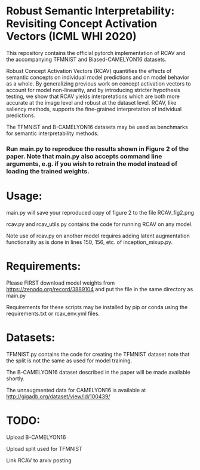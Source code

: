 # Robust Semantic Interpretability: Revisiting Concept Activation Vectors (ICML WHI 2020)

This repository contains the official pytorch implementation of RCAV and the accompanying TFMNIST and Biased-CAMELYON16 datasets.

Robust Concept Activation Vectors (RCAV) quantifies the effects of semantic concepts on individual model predictions and on model behavior as a whole. By generalizing previous work on concept activation vectors to account for model non-linearity, and by introducing stricter hypothesis testing, we show that RCAV yields interpretations which are both more accurate at the image level and robust at the dataset level. RCAV, like saliency methods, supports the fine-grained interpretation of individual predictions.

The TFMNIST and B-CAMELYON16 datasets may be used as benchmarks for semantic interpretability methods.

### Run main.py to reproduce the results shown in Figure 2 of the paper. Note that main.py also accepts command line arguments, e.g. if you wish to retrain the model instead of loading the trained weights.

# Usage:

main.py will save your reproduced copy of figure 2 to the file RCAV_fig2.png

rcav.py and rcav_utils.py contains the code for running RCAV on any model. 

Note use of rcav.py on another model requires adding latent augmentation functionality as is done in lines 150, 156, etc. of inception_mixup.py.

# Requirements: 
Please FIRST download model weights from https://zenodo.org/record/3889104 and put the file in the same directory as main.py

Requirements for these scripts may be installed by pip or conda using the requirements.txt or rcav_env.yml files.

# Datasets:
TFMNIST.py contains the code for creating the TFMNIST dataset note that the split is not the same as used for model training.

The B-CAMELYON16 dataset described in the paper will be made available shortly.

The unnaugmented data for CAMELYON16 is available at http://gigadb.org/dataset/view/id/100439/

# TODO:
Upload B-CAMELYON16

Upload split used for TFMNIST

Link RCAV to arxiv posting
